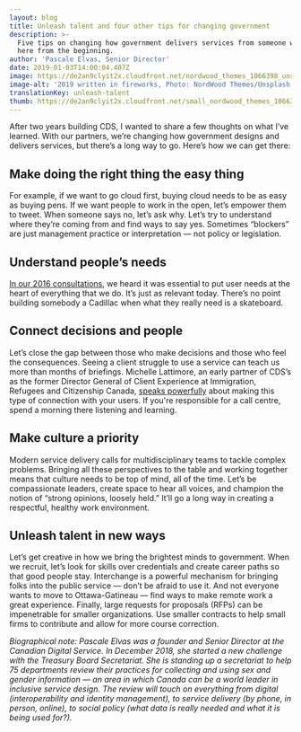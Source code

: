 ```yaml
---
layout: blog
title: Unleash talent and four other tips for changing government
description: >-
  Five tips on changing how government delivers services from someone who’s been
  here from the beginning.
author: 'Pascale Elvas, Senior Director'
date: 2019-01-03T14:00:04.407Z
image: https://de2an9clyit2x.cloudfront.net/nordwood_themes_1066398_unsplash_390a276ba7.jpg
image-alt: '2019 written in fireworks, Photo: NordWood Themes/Unsplash'
translationKey: unleash-talent
thumb: https://de2an9clyit2x.cloudfront.net/small_nordwood_themes_1066398_unsplash_390a276ba7.jpg
---
```

After two years building CDS, I wanted to share a few thoughts on what I’ve learned. With our partners, we’re changing how government designs and delivers services, but there’s a long way to go. Here’s how we can get there:

## Make doing the right thing the easy thing

For example, if we want to go cloud first, buying cloud needs to be as easy as buying pens. If we want people to work in the open, let’s empower them to tweet. When someone says no, let’s ask why. Let’s try to understand where they’re coming from and find ways to say yes. Sometimes “blockers” are just management practice or interpretation — not policy or legislation.

## Understand people’s needs

[In our 2016 consultations](https://digital.canada.ca/beginning-the-conversation/), we heard it was essential to put user needs at the heart of everything that we do. It’s just as relevant today. There’s no point building somebody a Cadillac when what they really need is a skateboard.

## Connect decisions and people

Let’s close the gap between those who make decisions and those who feel the consequences. Seeing a client struggle to use a service can teach us more than months of briefings. Michelle Lattimore, an early partner of CDS’s as the former Director General of Client Experience at Immigration, Refugees and Citizenship Canada, [speaks powerfully](https://www.thestar.com/news/immigration/2017/09/10/customer-service-a-new-concept-for-canadas-immigration-department.html) about making this type of connection with your users. If you're responsible for a call centre, spend a morning there listening and learning.

## Make culture a priority

Modern service delivery calls for multidisciplinary teams to tackle complex problems. Bringing all these perspectives to the table and working together means that culture needs to be top of mind, all of the time. Let’s be compassionate leaders, create space to hear all voices, and champion the notion of “strong opinions, loosely held.” It’ll go a long way in creating a respectful, healthy work environment.

## Unleash talent in new ways

Let’s get creative in how we bring the brightest minds to government. When we recruit, let’s look for skills over credentials and create career paths so that good people stay. Interchange is a powerful mechanism for bringing folks into the public service — don’t be afraid to use it. And not everyone wants to move to Ottawa-Gatineau — find ways to make remote work a great experience. Finally, large requests for proposals (RFPs) can be impenetrable for smaller organizations. Use smaller contracts to help small firms to contribute and allow for more course correction.

_Biographical note: Pascale Elvas was a founder and Senior Director at the Canadian Digital Service. In December 2018, she started a new challenge with the Treasury Board Secretariat. She is standing up a secretariat to help 75 departments review their practices for collecting and using sex and gender information — an area in which Canada can be a world leader in inclusive service design. The review will touch on everything from digital (interoperability and identity management), to service delivery (by phone, in person, online), to social policy (what data is really needed and what it is being used for?)._


